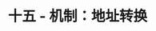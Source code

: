---
title: 十五 - 机制：地址转换
description: 如何实现高效的内存虚拟化？如何提供应用程序所需的灵活性？如何保持控制应用程序可访问的内存位置，从而确保应用程序的内存访问得到合理的限制？采用基于硬件的地址转换（hardware-based address translation），硬件对每次内存访问进行处理（获取指令、数据读取或写入），将指令中的虚拟（virtual）地址转化为数据实际存储的（physical）物理地址。

---